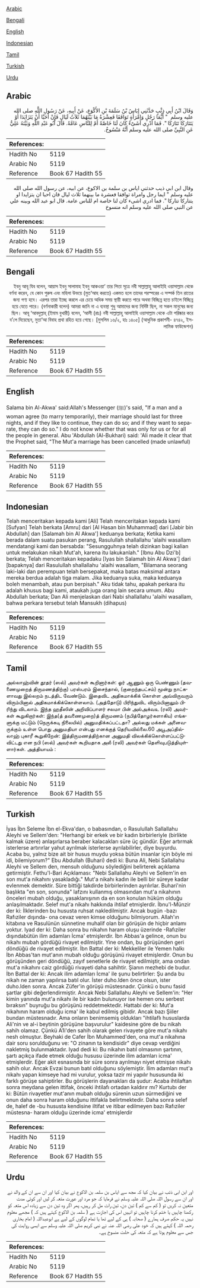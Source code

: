 [Arabic](#arabic)

[Bengali](#bengali)

[English](#english)

[Indonesian](#indonesian)

[Tamil](#tamil)

[Turkish](#turkish)

[Urdu](#urdu)

## Arabic


<div dir="rtl" lang="ar" style={{fontSize:'larger',backgroundColor:'#f8f9fa',padding:20}}>
وَقَالَ ابْنُ أَبِي ذِئْبٍ حَدَّثَنِي إِيَاسُ بْنُ سَلَمَةَ بْنِ الأَكْوَعِ، عَنْ أَبِيهِ، عَنْ رَسُولِ اللَّهِ صلى الله عليه وسلم ‏ "‏ أَيُّمَا رَجُلٍ وَامْرَأَةٍ تَوَافَقَا فَعِشْرَةُ مَا بَيْنَهُمَا ثَلاَثُ لَيَالٍ فَإِنْ أَحَبَّا أَنْ يَتَزَايَدَا أَوْ يَتَتَارَكَا تَتَارَكَا ‏"‏‏.‏ فَمَا أَدْرِي أَشَىْءٌ كَانَ لَنَا خَاصَّةً أَمْ لِلنَّاسِ عَامَّةً‏.‏ قَالَ أَبُو عَبْدِ اللَّهِ وَبَيَّنَهُ عَلِيٌّ عَنِ النَّبِيِّ صلى الله عليه وسلم أَنَّهُ مَنْسُوخٌ‏.‏
</div>
<div style={{backgroundColor:'#f8f9fa',padding:20, marginBottom: 10}}><table> <thead> <tr> <th>References:</th> <th></th> </tr> </thead> <tbody><tr><td>Hadith No</td><td>5119</td></tr><tr><td>Arabic No</td><td>5119</td></tr><tr><td>Reference</td><td>Book 67 Hadith 55</td></tr></tbody></table></div>


<div dir="rtl" lang="ar" style={{fontSize:'larger',backgroundColor:'#f8f9fa',padding:20}}>
وقال ابن ابي ذيب حدثني اياس بن سلمة بن الاكوع، عن ابيه، عن رسول الله صلى الله عليه وسلم " ايما رجل وامراة توافقا فعشرة ما بينهما ثلاث ليال فان احبا ان يتزايدا او يتتاركا تتاركا ". فما ادري اشىء كان لنا خاصة ام للناس عامة. قال ابو عبد الله وبينه علي عن النبي صلى الله عليه وسلم انه منسوخ
</div>
<div style={{backgroundColor:'#f8f9fa',padding:20, marginBottom: 10}}><table> <thead> <tr> <th>References:</th> <th></th> </tr> </thead> <tbody><tr><td>Hadith No</td><td>5119</td></tr><tr><td>Arabic No</td><td>5119</td></tr><tr><td>Reference</td><td>Book 67 Hadith 55</td></tr></tbody></table></div>

## Bengali


<div dir="rtl" lang="bn" style={{fontSize:'larger',backgroundColor:'#f8f9fa',padding:20}}>
ইবনু আবূ যিব বলেন, আয়াস ইবনু সালামাহ ইবনু আকওয়া‘ তার পিতা সূত্রে নবী সাল্লাল্লাহু আলাইহি ওয়াসাল্লাম থেকে বর্ণনা করেন, যে কোন পুরুষ এবং মহিলা উভয়ে (মুত‘আহ করতে) একমত হলে তাদের পরস্পরের এ সম্পর্ক তিন রাতের জন্য গণ্য হবে। এরপর তারা ইচ্ছে করলে এর চেয়ে অধিক সময় স্থায়ী করতে পারে অথবা বিচ্ছিন্ন হতে চাইলে বিচ্ছিন্ন হয়ে যেতে পারে। (বর্ণনাকারী বলেন) আমরা জানি না এ ব্যবস্থা শুধু আমাদের জন্য নির্দিষ্ট ছিল, না সকল মানুষের জন্য ছিল। আবূ ‘আবদুল্লাহ্ (ইমাম বুখারী) বলেন, ‘আলী (রাঃ) নবী সাল্লাল্লাহু আলাইহি ওয়াসাল্লাম থেকে এটা পরিষ্কার করে ব’লে দিয়েছেন, মুতা‘আ বিবাহ প্রথা রহিত হয়ে গেছে। [মুসলিম ১৬/২, হাঃ ১৪০৫] (আধুনিক প্রকাশনী- ৪৭৪২, ইসলামিক ফাউন্ডেশন)
</div>
<div style={{backgroundColor:'#f8f9fa',padding:20, marginBottom: 10}}><table> <thead> <tr> <th>References:</th> <th></th> </tr> </thead> <tbody><tr><td>Hadith No</td><td>5119</td></tr><tr><td>Arabic No</td><td>5119</td></tr><tr><td>Reference</td><td>Book 67 Hadith 55</td></tr></tbody></table></div>

## English


<div dir="ltr" lang="en" style={{fontSize:'larger',backgroundColor:'#f8f9fa',padding:20}}>
Salama bin Al-Akwa' said:Allah's Messenger (ﷺ)'s said, "If a man and a woman agree (to marry temporarily), their marriage should last for three nights, and if they like to continue, they can do so; and if they want to separate, they can do so." I do not know whether that was only for us or for all the people in general. Abu 'Abdullah (Al-Bukhari) said: 'Ali made it clear that the Prophet said, "The Mut'a marriage has been cancelled (made unlawful)
</div>
<div style={{backgroundColor:'#f8f9fa',padding:20, marginBottom: 10}}><table> <thead> <tr> <th>References:</th> <th></th> </tr> </thead> <tbody><tr><td>Hadith No</td><td>5119</td></tr><tr><td>Arabic No</td><td>5119</td></tr><tr><td>Reference</td><td>Book 67 Hadith 55</td></tr></tbody></table></div>

## Indonesian


<div dir="ltr" lang="id" style={{fontSize:'larger',backgroundColor:'#f8f9fa',padding:20}}>
Telah menceritakan kepada kami [Ali] Telah menceritakan kepada kami [Sufyan] Telah berkata [Amru] dari [Al Hasan bin Muhammad] dari [Jabir bin Abdullah] dan [Salamah bin Al Akwa'] keduanya berkata; Ketika kami berada dalam suatu pasukan perang, Rasulullah shallallahu 'alaihi wasallam mendatangi kami dan bersabda: "Sesungguhnya telah dizinkan bagi kalian untuk melakukan nikah Mut'ah, karena itu lakukanlah." [Ibnu Abu Dzi'b] berkata; Telah menceritakan kepadaku [Iyas bin Salamah bin Al Akwa'] dari [bapaknya] dari Rasulullah shallallahu 'alaihi wasallam, "Bilamana seorang laki-laki dan perempuan telah bersepakat, maka batas maksimal antara mereka berdua adalah tiga malam. Jika keduanya suka, maka keduanya boleh menambah, atau pun berpisah." Aku tidak tahu, apakah perkara itu adalah khusus bagi kami, ataukah juga orang lain secara umum. Abu Abdullah berkata; Dan Ali menjelaskan dari Nabi shallallahu 'alaihi wasallam, bahwa perkara tersebut telah Mansukh (dihapus)
</div>
<div style={{backgroundColor:'#f8f9fa',padding:20, marginBottom: 10}}><table> <thead> <tr> <th>References:</th> <th></th> </tr> </thead> <tbody><tr><td>Hadith No</td><td>5119</td></tr><tr><td>Arabic No</td><td>5119</td></tr><tr><td>Reference</td><td>Book 67 Hadith 55</td></tr></tbody></table></div>

## Tamil


<div dir="ltr" lang="ta" style={{fontSize:'larger',backgroundColor:'#f8f9fa',padding:20}}>
அல்லாஹ்வின் தூதர் (ஸல்) அவர்கள் கூறினார்கள்: ஓர் ஆணும் ஒரு பெண்ணும் (தவணைமுறைத் திருமணத்திற்கு) பரஸ்பரம் இசைந்தால், (குறைந்தபட்சம்) மூன்று நாட்களாவது இல்லறம் நடத்திட வேண்டும். இதைவிட அதிகமாக்கிக் கொள்ள அவ்விருவரும் விரும்பினால் அதிகமாக்கிக்கொள்ளலாம். (அத்தோடு) பிரிந்துவிட விரும்பினாலும் பிரிந்து விடலாம். இந்த ஹதீஸின் அறிவிப்பாளர் சலமா பின் அல்அக்வஉ (ரலி) அவர்கள் கூறுகிறார்கள்: இந்த(த் தவணைமுறை)த் திருமணம் (நபித்தோழர்களாகிய) எங்களுக்கு மட்டும் (நெருக்கடி நிலையில்) அனுமதிக்கப்பட்டதா? அல்லது மக்கள் அனைவருக்கும் உள்ள பொது அனுமதியா என்பது எனக்குத் தெரியவில்லை.60 அபூஅப்தில்லாஹ் புகாரீ கூறுகிறேன்: இத்திருமணத்திற்கான அனுமதி விலக்கிக்கொள்ளப்பட்டுவிட்டது என நபி (ஸல்) அவர்கள் கூறியதாக அலீ (ரலி) அவர்கள் தெளிவுபடுத்தியுள்ளார்கள். அத்தியாயம் :
</div>
<div style={{backgroundColor:'#f8f9fa',padding:20, marginBottom: 10}}><table> <thead> <tr> <th>References:</th> <th></th> </tr> </thead> <tbody><tr><td>Hadith No</td><td>5119</td></tr><tr><td>Arabic No</td><td>5119</td></tr><tr><td>Reference</td><td>Book 67 Hadith 55</td></tr></tbody></table></div>

## Turkish


<div dir="ltr" lang="tr" style={{fontSize:'larger',backgroundColor:'#f8f9fa',padding:20}}>
İyas İbn Seleme İbn el-Ekva'dan, o babasından, o Rasulullah Sallallahu Aleyhi ve Sellem'den: "Herhangi bir erkek ve bir kadın birbirleriyle (birlikte kalmak üzere) anlaşırlarsa beraber kalacakları süre üç gündür. Eğer artırmak isterlerse artırırlar yahut ayrılmak isterlerse ayrılabilirler, diye buyurdu. Acaba bu, yalnız bize ait bir husus muydu yoksa bütün insanlar için böyle mi idi, bilemiyorum?" Ebu Abdullah (Buhari) dedi ki: Buna Ali, Nebi Sallallahu Aleyhi ve Sellem den, mensuh olduğunu söylediğini belirterek açıklama getirmiştir. Fethu'l-Bari Açıklaması: "Nebi Sallallahu Aleyhi ve Sellem'in en son mut'a nikahını yasakladığı." Mut'a nikahı kadın ile belli bir süreye kadar evlenmek demektir. Süre bittiği takdirde birbirlerinden ayrılırlar. Buhari'nin başlıkta "en son, sonunda" lafzını kullanmış olmasından mut'a nikahının önceleri mubah olduğu, yasaklanışının da en son konulan hüküm olduğu anlaşılmaktadır. Selef mut'a nikahı hakkında ihtilaf etmişlerdir. İbnu'l-Münzir der ki: İlklerinden bu hususta ruhsat nakledilmiştir. Ancak bugün -bazı Rafıziler dışında- ona cevaz veren kimse olduğunu bilmiyorum. Allah'ın kitabına ve Rasulünün sünnetine muhalif olan bir görüşün de hiçbir anlamı yoktur. Iyad der ki: Daha sonra bu nikahın haram oluşu üzerinde -Rafıziler dışındabütün ilim adamları İcma' etmişlerdir. İbn Abbas'a gelince, onun bu nikahı mubah gördüğü rivayet edilmiştir. Yine ondan, bu görüşünden geri döndüğü de rivayet edilmiştir. İbn Battal der ki: Mekkeliler ile Yemen halkı İbn Abbas'tan mut'anın mubah olduğu görüşünü rivayet etmişlerdir. Onun bu görüşünden geri döndüğü, zayıf senetlerle de rivayet edilmiştir, ama ondan mut'a nikahını caiz gördüğü rivayeti daha sahihtir. Şianın mezhebi de budur. İbn Battal der ki: Ancak ilim adamları İcma' ile şunu belirtirler: Şu anda bu nikah ne zaman yapılırsa batıl olur. İster duho.lden önce olsun, ister duho.lden sonra. Ancak Züfer'in görüşü müstesnadır. Çünkü o bunu fasid şartlar gibi değerlendirmiştir. Ancak Nebi Sallallahu Aleyhi ve Sellem'in: "Her kimin yanında mut'a nikahı ile bir kadın bulunuyor ise hemen onu serbest bıraksın" buyruğu bu görüşünü reddetmektedir. Hattabi der ki: Mut'a nikahının haram olduğu icma' ile kabul edilmiş gibidir. Ancak bazı Şiiler bundan müstesnadır. Ama onların benimsemiş oldukları "ihtilaflı hususlarda Ali'nin ve al-i beytinin görüşüne başvurulur" kaidesine göre de bu nikah sahih olamaz. Çünkü A1i'den sahih olarak gelen rivayete göre mut'a nikahı nesh olmuştur. Beyhaki de Cafer İbn Muhammed'den, ona mut'a nikahına dair soru sorulduğunu ve: "O zinanın ta kendisidir" diye cevap verdiğini nakletmiş bulunmaktadır. Iyad dedi ki: Bu nikahın batıl olmasının şartının, şartı açıkça ifade etmek olduğu hususu üzerinde ilim adamları icma' etmişlerdir. Eğer akit esnasında bir süre sonra ayrılmayı niyet etmişse nikahı sahih olur. Ancak Evzai bunun batıl olduğunu söylemiştir. İlim adamları mut'a nikahı yapan kimseye had mi vurulur, yoksa tazir mi yapılır hususunda iki farklı görüşe sahiptirler. Bu görüşlerin dayanakları da şudur: Acaba ihtilaftan sonra meydana gelen ittifak, önceki ihtilafı ortadan kaldırır mı? Kurtubı der ki: Bütün rivayetler mut'anın mubah olduğu sürenin uzun sürmediğini ve onun daha sonra haram olduğunu ittifakla belirtmektedir. Daha sonra selef de, halef de -bu hususta kendisine iltifat ve itibar edilmeyen bazı Rafıziler müstesna- haram olduğu üzerinde icma' etmişlerdir
</div>
<div style={{backgroundColor:'#f8f9fa',padding:20, marginBottom: 10}}><table> <thead> <tr> <th>References:</th> <th></th> </tr> </thead> <tbody><tr><td>Hadith No</td><td>5119</td></tr><tr><td>Arabic No</td><td>5119</td></tr><tr><td>Reference</td><td>Book 67 Hadith 55</td></tr></tbody></table></div>

## Urdu


<div dir="rtl" lang="ur" style={{fontSize:'larger',backgroundColor:'#f8f9fa',padding:20}}>
اور ابن ابی ذئب نے بیان کیا کہ مجھ سے ایاس بن سلمہ بن الاکوع نے بیان کیا اور ان سے ان کے والد نے اور ان سے رسول اللہ صلی اللہ علیہ وسلم نے فرمایا کہ جو مرد اور عورت متعہ کر لیں اور کوئی مدت متعین نہ کریں تو ( کم سے کم ) تین دن، تین رات مل کر رہیں، پھر اگر وہ تین دن سے زیادہ اس متعہ کو رکھنا چاہیں یا ختم کرنا چاہیں تو انہیں اس کی اجازت ہے ( سلمہ بن الاکوع کہتے ہیں کہ ) مجھے معلوم نہیں یہ حکم صرف ہمارے ( صحابہ ) ہی کے لیے تھا یا تمام لوگوں کے لیے ہے ابوعبداللہ ( امام بخاری رحمہ اللہ ) کہتے ہیں کہ خود علی رضی اللہ عنہ نے نبی کریم صلی اللہ علیہ وسلم سے ایسی روایت کی جس سے معلوم ہوتا ہے کہ متعہ کی حلت منسوخ ہے۔
</div>
<div style={{backgroundColor:'#f8f9fa',padding:20, marginBottom: 10}}><table> <thead> <tr> <th>References:</th> <th></th> </tr> </thead> <tbody><tr><td>Hadith No</td><td>5119</td></tr><tr><td>Arabic No</td><td>5119</td></tr><tr><td>Reference</td><td>Book 67 Hadith 55</td></tr></tbody></table></div>